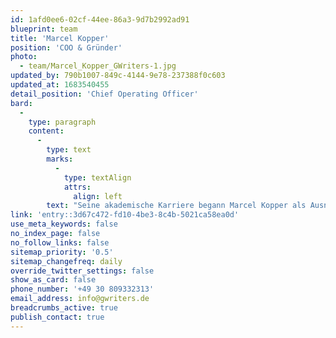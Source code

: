 ```yaml
---
id: 1afd0ee6-02cf-44ee-86a3-9d7b2992ad91
blueprint: team
title: 'Marcel Kopper'
position: 'COO & Gründer'
photo:
  - team/Marcel_Kopper_GWriters-1.jpg
updated_by: 790b1007-849c-4144-9e78-237388f0c603
updated_at: 1683540455
detail_position: 'Chief Operating Officer'
bard:
  -
    type: paragraph
    content:
      -
        type: text
        marks:
          -
            type: textAlign
            attrs:
              align: left
        text: "Seine akademische Karriere begann Marcel Kopper als Ausnahmestudent an einer deutschen Business School, an der er sein Studium in Rekordzeit abschloss. Kurz darauf folgte die Gründung der\_Ghostwriting Agentur\_GWriters, in der er seitdem seine Talente für seine drei zentralen Ziele einsetzt: kontinuierliche Verbesserungen, operative Exzellenz und maximale Kundenzufriedenheit. So unterstützt Marcel Kopper sowohl unsere Ghostwriter als auch unsere professionell geschulten Projektmanager, ihre Potentiale zu nutzen und jederzeit ihre beste Leistung zu zeigen. "
link: 'entry::3d67c472-fd10-4be3-8c4b-5021ca58ea0d'
use_meta_keywords: false
no_index_page: false
no_follow_links: false
sitemap_priority: '0.5'
sitemap_changefreq: daily
override_twitter_settings: false
show_as_card: false
phone_number: '+49 30 809332313'
email_address: info@gwriters.de
breadcrumbs_active: true
publish_contact: true
---
```

